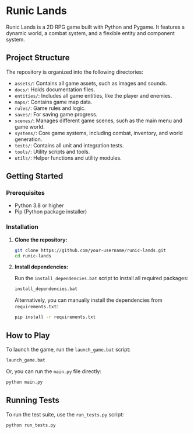 # Runic Lands

Runic Lands is a 2D RPG game built with Python and Pygame. It features a dynamic world, a combat system, and a flexible entity and component system.

## Project Structure

The repository is organized into the following directories:

- `assets/`: Contains all game assets, such as images and sounds.
- `docs/`: Holds documentation files.
- `entities/`: Includes all game entities, like the player and enemies.
- `maps/`: Contains game map data.
- `rules/`: Game rules and logic.
- `saves/`: For saving game progress.
- `scenes/`: Manages different game scenes, such as the main menu and game world.
- `systems/`: Core game systems, including combat, inventory, and world generation.
- `tests/`: Contains all unit and integration tests.
- `tools/`: Utility scripts and tools.
- `utils/`: Helper functions and utility modules.

## Getting Started

### Prerequisites

- Python 3.8 or higher
- Pip (Python package installer)

### Installation

1. **Clone the repository:**

   ```bash
   git clone https://github.com/your-username/runic-lands.git
   cd runic-lands
   ```

2. **Install dependencies:**

   Run the `install_dependencies.bat` script to install all required packages:

   ```bash
   install_dependencies.bat
   ```

   Alternatively, you can manually install the dependencies from `requirements.txt`:

   ```bash
   pip install -r requirements.txt
   ```

## How to Play

To launch the game, run the `launch_game.bat` script:

```bash
launch_game.bat
```

Or, you can run the `main.py` file directly:

```bash
python main.py
```

## Running Tests

To run the test suite, use the `run_tests.py` script:

```bash
python run_tests.py
```
